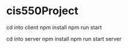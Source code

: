 # cis550Project

cd into client
npm install
npm run start

cd into server
npm install 
npm run start server 
